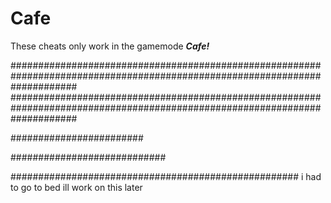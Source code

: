 # Cafe

These cheats only work in the gamemode ***Cafe!***































############################################################################################################################
############################################################################################################################












########################







############################








####################################################
i had to go to bed ill work on this later
